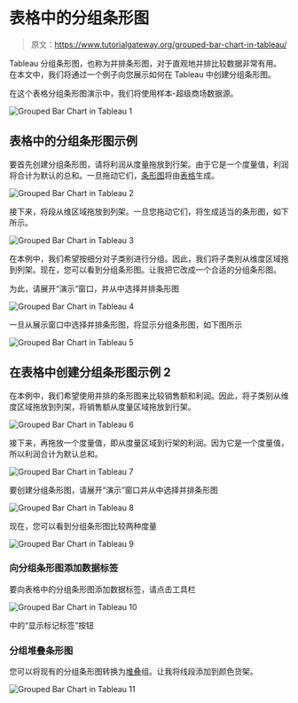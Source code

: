 # 表格中的分组条形图

> 原文：<https://www.tutorialgateway.org/grouped-bar-chart-in-tableau/>

Tableau 分组条形图，也称为并排条形图，对于直观地并排比较数据非常有用。在本文中，我们将通过一个例子向您展示如何在 Tableau 中创建分组条形图。

在这个表格分组条形图演示中，我们将使用样本-超级商场数据源。

![Grouped Bar Chart in Tableau 1](img/9d25ef1bdbbf8bb1a4e15434feaf3a0b.png)

## 表格中的分组条形图示例

要首先创建分组条形图，请将利润从度量拖放到行架。由于它是一个度量值，利润将合计为默认的总和。一旦拖动它们，[条形图](https://www.tutorialgateway.org/bar-chart-in-tableau/)将由[表格](https://www.tutorialgateway.org/tableau/)生成。

![Grouped Bar Chart in Tableau 2](img/c2ec3eb25aadee6b98309e87886632af.png)

接下来，将段从维区域拖放到列架。一旦您拖动它们，将生成适当的条形图，如下所示。

![Grouped Bar Chart in Tableau 3](img/cf7125845695aa070d08c337eae247fa.png)

在本例中，我们希望按细分对子类别进行分组。因此，我们将子类别从维度区域拖到列架。现在，您可以看到分组条形图。让我把它改成一个合适的分组条形图。

为此，请展开“演示”窗口，并从中选择并排条形图

![Grouped Bar Chart in Tableau 4](img/e8dc6f6fd413e2d32a54c16f2fc5e9b4.png)

一旦从展示窗口中选择并排条形图，将显示分组条形图，如下图所示

![Grouped Bar Chart in Tableau 5](img/2a1c04e2058641ff9003bedbacb16e1e.png)

## 在表格中创建分组条形图示例 2

在本例中，我们希望使用并排的条形图来比较销售额和利润。因此，将子类别从维度区域拖放到列架，将销售额从度量区域拖放到行架。

![Grouped Bar Chart in Tableau 6](img/1d83a9cd71ef538b8df97fc9b19c55ce.png)

接下来，再拖放一个度量值，即从度量区域到行架的利润。因为它是一个度量值，所以利润合计为默认总和。

![Grouped Bar Chart in Tableau 7](img/92834a9959037e02c4d67c0182d8ba9b.png)

要创建分组条形图，请展开“演示”窗口并从中选择并排条形图

![Grouped Bar Chart in Tableau 8](img/761da57b813ca6c0388cf1aed8ce1f16.png)

现在，您可以看到分组条形图比较两种度量

![Grouped Bar Chart in Tableau 9](img/65748e5972e3abb209d750a27ecb18fd.png)

### 向分组条形图添加数据标签

要向表格中的分组条形图添加数据标签，请点击工具栏

![Grouped Bar Chart in Tableau 10](img/4423346204c329e1c322a6b2e1617beb.png)

中的“显示标记标签”按钮

### 分组堆叠条形图

您可以将现有的分组条形图转换为[堆叠](https://www.tutorialgateway.org/stacked-bar-chart-in-tableau/)组。让我将线段添加到颜色货架。

![Grouped Bar Chart in Tableau 11](img/19921fd1e71843bca31e6d2a46ad1949.png)